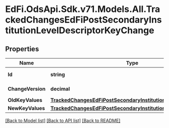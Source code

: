 # EdFi.OdsApi.Sdk.v71.Models.All.TrackedChangesEdFiPostSecondaryInstitutionLevelDescriptorKeyChange

## Properties

Name | Type | Description | Notes
------------ | ------------- | ------------- | -------------
**Id** | **string** | Resource identifier | [optional] 
**ChangeVersion** | **decimal** | Change version | [optional] 
**OldKeyValues** | [**TrackedChangesEdFiPostSecondaryInstitutionLevelDescriptorKey**](TrackedChangesEdFiPostSecondaryInstitutionLevelDescriptorKey.md) |  | [optional] 
**NewKeyValues** | [**TrackedChangesEdFiPostSecondaryInstitutionLevelDescriptorKey**](TrackedChangesEdFiPostSecondaryInstitutionLevelDescriptorKey.md) |  | [optional] 

[[Back to Model list]](../README.md#documentation-for-models) [[Back to API list]](../README.md#documentation-for-api-endpoints) [[Back to README]](../README.md)

